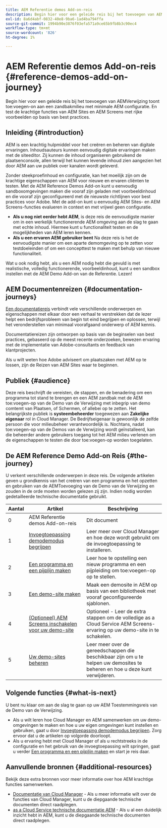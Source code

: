 ```yaml
---
title: AEM Referentie demos Add-on-reis
description: Begin hier voor een geleide reis bij het toevoegen van AEMVerwijzing toont toe:voegen-on aan een zandbakmilieu met minimale AEM configuratie. En test de krachtige eigenschappen van AEM met rijke voorbeelden die op beste praktijken worden gebaseerd.
exl-id: 8a6d4abf-0832-40e8-9ba6-1ad4ba794ffa
source-git-commit: 1994b90e3876f03efa571a9ce65b9fb8b3c90ec4
workflow-type: tm+mt
source-wordcount: '826'
ht-degree: 1%

---
```


# AEM Referentie demos Add-on-reis {#reference-demos-add-on-journey}

Begin hier voor een geleide reis bij het toevoegen van AEMVerwijzing toont toe:voegen-on aan een zandbakmilieu met minimale AEM configuratie. En test de krachtige functies van AEM Sites en AEM Screens met rijke voorbeelden op basis van best practices.

## Inleiding {#introduction}

AEM is een krachtig hulpmiddel voor het creëren en beheren van digitale ervaringen. Inhoudsauteurs kunnen eenvoudig digitale ervaringen maken met de siteeditor. Zij kunnen de inhoud organiseren gebruikend de plaatsenconsole, allen terwijl het kunnen levende inhoud zien aangezien het door AEM aan uw publiek over kanalen wordt geleverd.

Zonder steekproefinhoud en configuratie, kan het moeilijk zijn om de krachtige eigenschappen van AEM voor nieuwe en ervaren cliënten te testen. Met de AEM Reference Demos Add-on kunt u eenvoudig sandboxomgevingen maken die vooraf zijn geladen met voorbeeldinhoud en die vooraf zijn geconfigureerd met de nieuwste richtlijnen voor best practices voor Adobe. Met de add-on kunt u eenvoudig AEM Sites- en AEM Screens-functies evalueren in context en met vrijwel geen configuratie.

* **Als u nog niet eerder hebt AEM**, is deze reis de eenvoudigste manier om in een werkelijk functionerende AEM omgeving aan de slag te gaan met echte inhoud. Hiermee kunt u functionaliteit testen en de mogelijkheden van AEM leren kennen.
* **Als u een ervaren AEM gebruiker bent** Na deze reis is het de eenvoudigste manier om een aparte demomgeving op te zetten voor testdoeleinden of om een concepttest te maken met behulp van nieuwe functionaliteit.

Wat u ook nodig hebt, als u een AEM nodig hebt die gevuld is met realistische, volledig functionerende, voorbeeldinhoud, kunt u een sandbox instellen met de AEM Demo Add-on van de Referentie. Lezen!

## AEM Documentenreizen {#documentation-journeys}

[Een documentatiereis](/help/journey-documentation/documentation-journeys.md) verbindt vele verschillende onderwerpen en eigenschappen met elkaar door een verhaal te verstrekken dat de lezer helpt een bedrijfsprobleem van begin tot eind begrijpen en oplossen, terwijl het veronderstellen van minimaal voorafgaand onderwerp of AEM kennis.

Documentatiereizen zijn ontworpen op basis van de beginselen van best practices, gebaseerd op de meest recente onderzoeken, bewezen ervaring met de implementatie van Adobe-consultants en feedback van klantprojecten.

Als u wilt weten hoe Adobe adviseert om plaatszaken met AEM op te lossen, zijn de Reizen van AEM Sites waar te beginnen.

## Publiek {#audience}

Deze reis beschrijft de vereisten, de stappen, en de benadering om een programma tot stand te brengen en een AEM zandbak met de AEM toe:voegen-op van de Demo van de Verwijzing met inbegrip van demo comtemt van Plaatsen, of Schermen, of allebei op te zetten. Het belangrijkste publiek is **systeembeheerder** toegewezen aan **Zakelijke eigenaar** rol in Cloud Manager. De Bedrijfseigenaar is gewoonlijk de zelfde persoon die voor milieubeheer verantwoordelijk is. Nochtans, nadat toe:voegen-op van de Demos van de Verwijzing wordt geïnstalleerd, kan die beheerder andere gebruikers toegang tot het AEM milieu verlenen om de eigenschappen te testen die door toe:voegen-op worden toegelaten.

## De AEM Reference Demo Add-on Reis {#the-journey}

U verkent verschillende onderwerpen in deze reis. De volgende artikelen geven u grondkennis van het creëren van een programma en het opzetten en gebruiken van de AEMToevoeging van de Demo van de Verwijzing en zouden in de orde moeten worden gelezen zij zijn. Indien nodig worden gedetailleerde technische documentatie gebruikt.

| Aantal | Artikel | Beschrijving |
|---|---|---|
| 0 | AEM Referentie demos Add-on-reis | Dit document |
| 1 | [Invoegtoepassing demodemodus begrijpen](installation.md) | Leer meer over Cloud Manager en hoe deze wordt gebruikt om de invoegtoepassing te installeren. |
| 2 | [Een programma en een pijplijn maken](create-program.md) | Leer hoe te opstelling een nieuw programma en een pijpleiding om toe:voegen-op op te stellen. |
| 3 | [Een demo-site maken](create-site.md) | Maak een demosite in AEM op basis van een bibliotheek met vooraf geconfigureerde sjablonen. |
| 4 | [(Optioneel) AEM Screens inschakelen voor uw demo-site](screens.md) | Optioneel - Leer de extra stappen om de volledige as a Cloud Service AEM Screens-ervaring op uw demo-site in te schakelen. |
| 5 | [Uw demo-sites beheren](manage.md) | Leer meer over de gereedschappen die beschikbaar zijn om u te helpen uw demosites te beheren en hoe u deze kunt verwijderen. |

## Volgende functies {#what-is-next}

U bent nu klaar om aan de slag te gaan op uw AEM Toestemmingsreis van de Demo van de Verwijzing.

* Als u wilt leren hoe Cloud Manager en AEM samenwerken om uw demo-omgevingen te maken en hoe u uw eigen omgevingen kunt instellen en gebruiken, gaat u door [Invoegtoepassing demodemodus begrijpen](installation.md). Zorg ervoor dat u de artikelen op volgorde doorloopt.
* Als u ervaring hebt met Cloud Manager of als u rechtstreeks in de configuratie en het gebruik van de invoegtoepassing wilt springen, gaat u verder [Een programma en een pijplijn maken](create-program.md) en start je reis daar.

## Aanvullende bronnen {#additional-resources}

Bekijk deze extra bronnen voor meer informatie over hoe AEM krachtige functies samenwerken.

* [Documentatie van Cloud Manager](https://experienceleague.adobe.com/docs/experience-manager-cloud-service/content/onboarding/journey/cloud-manager.html) - Als u meer informatie wilt over de functies van Cloud Manager, kunt u de diepgaande technische documenten direct raadplegen.
* [as a Cloud Service technische documentatie AEM](https://experienceleague.adobe.com/docs/experience-manager-cloud-service.html) - Als u al een duidelijk inzicht hebt in AEM, kunt u de diepgaande technische documenten direct raadplegen.
